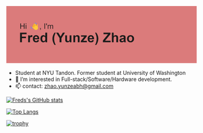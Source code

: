 ![image](https://github.com/Yunzez/Yunzez/blob/main/header.png)

- Student at NYU Tandon. Former student at University of Washington
- 👀 I’m interested in Full-stack/Software/Hardware development.
- 📫 contact: zhao.yunzeabh@gmail.com

[![Freds's GitHub stats](https://github-readme-stats.vercel.app/api?username=Yunzez&show_icons=true&theme=dracula)](https://github.com/anuraghazra/github-readme-stats)

[![Top Langs](https://github-readme-stats.vercel.app/api/top-langs/?username=Yunzez&langs_count=8&layout=compact&theme=dracula)](https://github.com/anuraghazra/github-readme-stats)

[![trophy](https://github-profile-trophy.vercel.app/?username=Yunzez&theme=onedark)](https://github.com/ryo-ma/github-profile-trophy)
